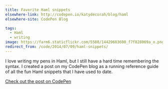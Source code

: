 ```yaml
---
title: Favorite Haml snippets
elsewhere-link: http://codepen.io/katydecorah/blog/haml
elsewhere-site: CodePen Blog

tags:
  - Haml
  - writing
image: https://farm6.staticflickr.com/5588/14429683600_f7f828069a_o.png
redirect_from: /code/2014/07/09/haml-snippets/
---
```


I love writing my pens in Haml, but I still have a hard time remembering the syntax. I created a post on my CodePen blog as a running reference guide of all the fun Haml snippets that I have used to date.

[Check out the post on CodePen](http://codepen.io/katydecorah/blog/haml)
